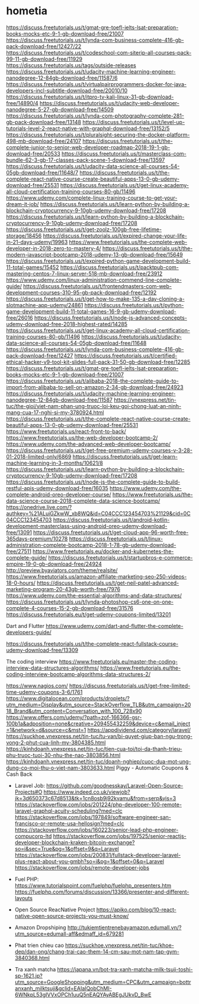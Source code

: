 # hometia

https://discuss.freetutorials.us/t/gmat-gre-toefl-ielts-lsat-preparation-books-mocks-etc-9-1-gb-download-free/21007
https://discuss.freetutorials.us/t/lynda-com-business-complete-416-gb-pack-download-free/12427/22
https://discuss.freetutorials.us/t/codeschool-com-siterip-all-courses-pack-99-11-gb-download-free/11929
https://discuss.freetutorials.us/tags/outside-releases
https://discuss.freetutorials.us/t/udacity-machine-learning-engineer-nanodegree-12-84gb-download-free/11587/6
https://discuss.freetutorials.us/t/virtualpairprogrammers-docker-for-java-developers-incl-subtitle-download-free/20010/10
https://discuss.freetutorials.us/t/itpro-tv-kali-linux-31-gb-download-free/14890/4
https://discuss.freetutorials.us/t/udacity-web-developer-nanodegree-5-27-gb-download-free/14509
https://discuss.freetutorials.us/t/lynda-com-photography-complete-281-gb-pack-download-free/13148
https://discuss.freetutorials.us/t/level-up-tutorials-level-2-react-native-with-graphql-download-free/13152/5
https://discuss.freetutorials.us/t/pluralsight-securing-the-docker-platform-498-mb-download-free/24107
https://discuss.freetutorials.us/t/the-complete-junior-to-senior-web-developer-roadmap-2018-19-1-gb-download-free/20533
https://discuss.freetutorials.us/t/masterclass-com-bundle-62-3-gb-17-classes-pack-scene-1-download-free/13597
https://discuss.freetutorials.us/t/udacity-data-science-all-courses-54-05gb-download-free/11648/7
https://discuss.freetutorials.us/t/the-complete-react-native-course-create-beautiful-apps-13-0-gb-udemy-download-free/25531
https://discuss.freetutorials.us/t/get-linux-academy-all-cloud-certification-training-courses-80-gb/11496
https://www.udemy.com/complete-linux-training-course-to-get-your-dream-it-job/
https://discuss.freetutorials.us/t/learn-python-by-building-a-blockchain-cryptocurrency-9-10gb-udemy-download-free/17208
https://discuss.freetutorials.us/t/learn-python-by-building-a-blockchain-cryptocurrency-9-10gb-udemy-download-free/17208
https://discuss.freetutorials.us/t/get-zoolz-100gb-free-lifetime-storage/18456
https://discuss.freetutorials.us/t/expired-change-your-life-in-21-days-udemy/19963
https://www.freetutorials.us/the-complete-web-developer-in-2018-zero-to-mastery-4/
https://discuss.freetutorials.us/t/the-modern-javascript-bootcamp-2018-udemy-13-gb-download-free/15649
https://discuss.freetutorials.us/t/expired-python-game-development-build-11-total-games/15452
https://discuss.freetutorials.us/t/packtpub-com-mastering-centos-7-linux-server-518-mb-download-free/23912
https://www.udemy.com/linux-administration-commend-line-complete-guide/
https://discuss.freetutorials.us/t/frontendmasters-com-web-development-courses-310-95-gb-pack-download-free/12192
https://discuss.freetutorials.us/t/get-how-to-make-135-a-day-cloning-a-slotmachine-app-udemy/24861
https://discuss.freetutorials.us/t/python-game-development-build-11-total-games-16-9-gb-udemy-download-free/26016
https://discuss.freetutorials.us/t/node-js-advanced-concepts-udemy-download-free-2018-highest-rated/14285
https://discuss.freetutorials.us/t/get-linux-academy-all-cloud-certification-training-courses-80-gb/11496
https://discuss.freetutorials.us/t/udacity-data-science-all-courses-54-05gb-download-free/11648
https://discuss.freetutorials.us/t/lynda-com-business-complete-416-gb-pack-download-free/12427
https://discuss.freetutorials.us/t/certified-ethical-hacker-v9-tool-kit-slides-full-pack-31-50-gb-download-free/12285
https://discuss.freetutorials.us/t/gmat-gre-toefl-ielts-lsat-preparation-books-mocks-etc-9-1-gb-download-free/21007
https://discuss.freetutorials.us/t/alibaba-2018-the-complete-guide-to-import-from-alibaba-to-sell-on-amazon-2-34-gb-download-free/24923
https://discuss.freetutorials.us/t/udacity-machine-learning-engineer-nanodegree-12-84gb-download-free/11587
https://vnexpress.net/tin-tuc/the-gioi/viet-nam-phan-ung-truoc-loi-keu-goi-chong-luat-an-ninh-mang-cua-17-nghi-si-my-3780924.html
https://discuss.freetutorials.us/t/the-complete-react-native-course-create-beautiful-apps-13-0-gb-udemy-download-free/25531
https://www.freetutorials.us/react-front-to-back/
https://www.freetutorials.us/the-web-developer-bootcamp-2/
https://www.udemy.com/the-advanced-web-developer-bootcamp/
https://discuss.freetutorials.us/t/get-free-premium-udemy-courses-v-3-28-01-2018-limited-only/6869
https://discuss.freetutorials.us/t/get-learn-machine-learning-in-3-months/10621/8
https://discuss.freetutorials.us/t/learn-python-by-building-a-blockchain-cryptocurrency-9-10gb-udemy-download-free/17208
https://discuss.freetutorials.us/t/node-js-the-complete-guide-to-build-restful-apis-udemy-download-free/16035
https://www.udemy.com/the-complete-android-oreo-developer-course/
https://www.freetutorials.us/the-data-science-course-2018-complete-data-science-bootcamp/
https://onedrive.live.com/?authkey=%21ALuiGZkwW_xb8WQ&id=C04CCC123454703%21129&cid=0C04CCC123454703
https://discuss.freetutorials.us/t/android-kotlin-development-masterclass-using-android-oreo-udemy-download-free/13091
https://discuss.freetutorials.us/t/get-cloud-app-96-worth-free-365days-premium/10278
https://discuss.freetutorials.us/t/linux-administration-complete-bootcamp-2018-1-78-gb-udemy-download-free/27511
https://www.freetutorials.eu/docker-and-kubernetes-the-complete-guide/
https://discuss.freetutorials.us/t/startupbros-e-commerce-empire-19-0-gb-download-free/24924
http://preview.byaviators.com/theme/realsite/
https://www.freetutorials.us/amazon-affiliate-marketing-seo-250-videos-18-0-hours/
https://discuss.freetutorials.us/t/get-neil-patel-advanced-marketing-program-20-43gb-worth-free/7976
https://www.udemy.com/the-essential-algorithms-and-data-structures/
https://discuss.freetutorials.us/t/lynda-photoshop-cs6-one-on-one-complete-4-courses-15-2-gb-download-free/31576
https://discuss.freetutorials.eu/t/get-udemy-coupons-limited/13201

Dart and Flutter
https://www.udemy.com/dart-and-flutter-the-complete-developers-guide/

https://discuss.freetutorials.us/t/the-complete-react-fullstack-course-udemy-download-free/13309

The coding interview
https://www.freetutorials.eu/master-the-coding-interview-data-structures-algorithms/
https://www.freetutorials.eu/the-coding-interview-bootcamp-algorithms-data-structures-2/

https://www.nagios.com/
https://discuss.freetutorials.us/t/get-free-limited-time-udemy-coupons-3-6/1761
https://www.digitalocean.com/products/droplets/?utm_medium=Display&utm_source=StackOverflow_TLB&utm_campaign=2018_Brand&utm_content=Conversation_with_100_728x90
https://www.offers.com/udemy/?path=zof-166366-gsr-100b1a&adposition=none&creative=209455432259&device=c&email_inject=1&network=d&source=c&mst=1
https://appdividend.com/category/laravel/
https://suckhoe.vnexpress.net/tin-tuc/tu-van/bi-quyet-giup-ban-ngu-trong-vong-2-phut-cua-linh-my-3804385.html
https://kinhdoanh.vnexpress.net/tin-tuc/tien-cua-toi/toi-da-thanh-trieu-phu-truoc-tuoi-30-nhu-the-nao-3803856.html
https://kinhdoanh.vnexpress.net/tin-tuc/doanh-nghiep/cuoc-dua-mot-ung-dung-co-moi-thu-o-viet-nam-3803633.html
Piggy - Automatic Coupons & Cash Back

- Laravel Job:
https://github.com/goodnesskay/Laravel-Open-Source-Projects#O
https://www.indeed.co.uk/viewjob?jk=3d650373c67d8513&tk=1cn8osb9j92kvamu&from=serp&vjs=3
https://stackoverflow.com/jobs/201224/php-developer-100-remote-laravel-graphql-acuity-scheduling?med=clc
https://stackoverflow.com/jobs/197849/software-engineer-san-francisco-or-remote-usa-hellosign?med=clc
https://stackoverflow.com/jobs/160223/senior-lead-php-engineer-compucorp-ltd
https://stackoverflow.com/jobs/197525/senior-reactjs-developer-blockchain-kraken-bitcoin-exchange?so=i&sec=True&pg=1&offset=9&q=Laravel
https://stackoverflow.com/jobs/200831/fullstack-developer-laravel-plus-react-about-you-gmbh?so=i&pg=1&offset=0&q=Laravel
https://stackoverflow.com/jobs/remote-developer-jobs
- Fuel PHP:
https://www.tutorialspoint.com/fuelphp/fuelphp_presenters.htm
https://fuelphp.com/forums/discussion/13366/presenter-and-different-layouts

- Open Source ReacNative Project
https://apiko.com/blog/10-react-native-open-source-projects-you-must-know/

- Amazon Dropshiping
http://tukiemtientrenebayamazon.edumall.vn/?utm_source=edumall-aff&edmaff_id=679281

- Phat trien chieu cao
https://suckhoe.vnexpress.net/tin-tuc/khoe-dep/dan-ong/chang-trai-cao-them-14-cm-sau-mot-nam-tap-gym-3840368.html

- Tra xanh matcha
https://japana.vn/bot-tra-xanh-matcha-milk-tsuji-toshi-sp-1621.jp?utm_source=GoogleShopping&utm_medium=CPC&utm_campaign=bottranxanh_milktsuji&gclid=EAIaIQobChMI-6WNkpL53gIVVxOPCh1uuQ5nEAQYAyABEgJUkvD_BwE
